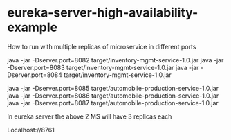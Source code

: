 # eureka-server-high-availability-example
 How to run with multiple replicas of microservice in different ports



java -jar -Dserver.port=8082 target/inventory-mgmt-service-1.0.jar
java -jar -Dserver.port=8083 target/inventory-mgmt-service-1.0.jar
java -jar -Dserver.port=8084 target/inventory-mgmt-service-1.0.jar


java -jar -Dserver.port=8085 target/automobile-production-service-1.0.jar
java -jar -Dserver.port=8086 target/automobile-production-service-1.0.jar
java -jar -Dserver.port=8087 target/automobile-production-service-1.0.jar

In eureka server the above 2 MS will have 3 replicas each

Localhost://8761